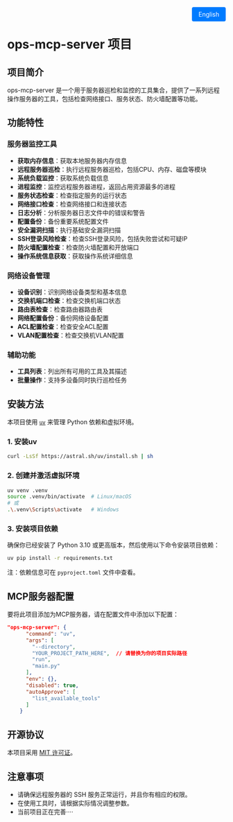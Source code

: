 <div style="text-align: right; margin-bottom: 20px;">
  <a href="README.md" style="padding: 8px 15px; background: #007bff; color: white; text-decoration: none; border-radius: 4px;">English</a>
</div>

# ops-mcp-server 项目

## 项目简介
ops-mcp-server 是一个用于服务器巡检和监控的工具集合，提供了一系列远程操作服务器的工具，包括检查网络接口、服务状态、防火墙配置等功能。

## 功能特性

### 服务器监控工具
- **获取内存信息**：获取本地服务器内存信息
- **远程服务器巡检**：执行远程服务器巡检，包括CPU、内存、磁盘等模块
- **系统负载监控**：获取系统负载信息
- **进程监控**：监控远程服务器进程，返回占用资源最多的进程
- **服务状态检查**：检查指定服务的运行状态
- **网络接口检查**：检查网络接口和连接状态
- **日志分析**：分析服务器日志文件中的错误和警告
- **配置备份**：备份重要系统配置文件
- **安全漏洞扫描**：执行基础安全漏洞扫描
- **SSH登录风险检查**：检查SSH登录风险，包括失败尝试和可疑IP
- **防火墙配置检查**：检查防火墙配置和开放端口
- **操作系统信息获取**：获取操作系统详细信息

### 网络设备管理
- **设备识别**：识别网络设备类型和基本信息
- **交换机端口检查**：检查交换机端口状态
- **路由表检查**：检查路由器路由表
- **网络配置备份**：备份网络设备配置
- **ACL配置检查**：检查安全ACL配置
- **VLAN配置检查**：检查交换机VLAN配置

### 辅助功能
- **工具列表**：列出所有可用的工具及其描述
- **批量操作**：支持多设备同时执行巡检任务

## 安装方法
本项目使用 [`uv`](https://github.com/astral-sh/uv) 来管理 Python 依赖和虚拟环境。

### 1. 安装uv
```bash
curl -LsSf https://astral.sh/uv/install.sh | sh
```

### 2. 创建并激活虚拟环境
```bash
uv venv .venv
source .venv/bin/activate  # Linux/macOS
# 或
.\.venv\Scripts\activate   # Windows
```

### 3. 安装项目依赖
确保你已经安装了 Python 3.10 或更高版本，然后使用以下命令安装项目依赖：
```bash
uv pip install -r requirements.txt
```

注：依赖信息可在 `pyproject.toml` 文件中查看。

## MCP服务器配置
要将此项目添加为MCP服务器，请在配置文件中添加以下配置：

```json
"ops-mcp-server": {
      "command": "uv",
      "args": [
        "--directory",
        "YOUR_PROJECT_PATH_HERE",  // 请替换为你的项目实际路径
        "run", 
        "main.py"
      ],
      "env": {},
      "disabled": true,
      "autoApprove": [
        "list_available_tools"
      ]
    }
```

## 开源协议
本项目采用 [MIT 许可证](LICENSE)。

## 注意事项
- 请确保远程服务器的 SSH 服务正常运行，并且你有相应的权限。
- 在使用工具时，请根据实际情况调整参数。
- 当前项目正在完善····

